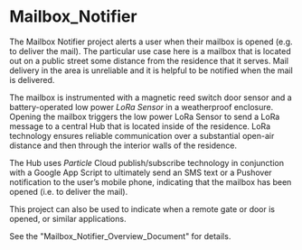 # Mailbox_Notifier
The Mailbox Notifier project alerts a user when their mailbox is opened (e.g. to deliver the mail).  The particular use case here is a 
mailbox that is located out on a public street some distance from the residence that it serves.  Mail delivery in the area is unreliable and
it is helpful to be notified when the mail is delivered.  

The mailbox is instrumented with a magnetic reed switch door sensor and a battery-operated low power *LoRa Sensor* in a weatherproof enclosure.
Opening the mailbox triggers the low power LoRa Sensor to send a LoRa message to a central Hub that is located inside of the residence.
LoRa technology ensures reliable communication over a substantial open-air distance and then through the interior walls of the residence.

The Hub uses *Particle* Cloud publish/subscribe technology in conjunction with a Google App Script to ultimately send an SMS text or a Pushover
notification to the user’s mobile phone, indicating that the mailbox has been opened (i.e. to deliver the mail).

This project can also be used to indicate when a remote gate or door is opened, or similar applications.

See the "Mailbox_Notifier_Overview_Document" for details.



